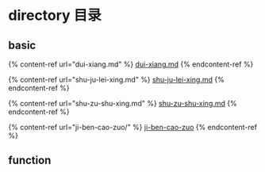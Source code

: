 # directory 目录

## basic

{% content-ref url="dui-xiang.md" %}
[dui-xiang.md](dui-xiang.md)
{% endcontent-ref %}

{% content-ref url="shu-ju-lei-xing.md" %}
[shu-ju-lei-xing.md](shu-ju-lei-xing.md)
{% endcontent-ref %}

{% content-ref url="shu-zu-shu-xing.md" %}
[shu-zu-shu-xing.md](shu-zu-shu-xing.md)
{% endcontent-ref %}

{% content-ref url="ji-ben-cao-zuo/" %}
[ji-ben-cao-zuo](ji-ben-cao-zuo/)
{% endcontent-ref %}

## function
